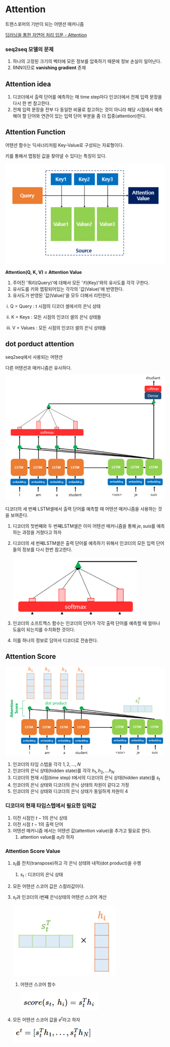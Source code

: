 # Attention

트랜스포머의 기반이 되는 어탠션 매커니즘

[딥러닝을 통한 자연어 처리 입문 - Attention](https://wikidocs.net/22893)





### seq2seq 모델의 문제

1. 하나의 고정된 크기의 벡터에 모든 정보를 압축하기 때문에 정보 손실이 일어난다.
2. RNN이므로 **vanishing gradient** 존재



## Attention idea

1. 디코더에서 출력 단어를 예측하는 매 time step마다 인코더에서 전체 입력 문장을 다시 한 번 참고한다.
2. 전체 입력 문장을 전부 다 동일한 비율로 참고하는 것이 아니라 해당 시점에서 예측해야 할 단어와 연관이 있는 입력 단어 부분을 좀 더 집중(attention)한다.



## Attention Function

어텐션 함수는 딕셔너리처럼 Key-Value로 구성되는 자료형이다.

키를 통해서 맵핑된 값을 찾아낼 수 있다는 특징이 있다.

![image-20220712164627834](../../images/Attention/image-20220712164627834.png)

**Attention(Q, K, V) = Attention Value**

1. 주어진 '쿼리(Query)'에 대해서 모든 '키(Key)'와의 유사도를 각각 구한다.
2.  유사도를 키와 맵핑되어있는 각각의 '값(Value)'에 반영한다.
3. 유사도가 반영된 '값(Value)'을 모두 더해서 리턴한다.

​             i.     Q = Query : t 시점의 디코더 셀에서의 은닉 상태

​            ii.     K = Keys : 모든 시점의 인코더 셀의 은닉 상태들

​            iii.     V = Values : 모든 시점의 인코더 셀의 은닉 상태들



## dot porduct attention

seq2seq에서 사용되는 어텐션 

다른 어텐션과 매커니즘은 유사하다.

![image-20220712165127868](../../images/Attention/image-20220712165127868.png)

디코더의 세 번째 LSTM셀에서 출력 단어를 예측할 때 어텐션 매커니즘을 사용하는 것을 보여준다.

1. 디코더의 첫번째와 두 번쨰LSTM셀은 이미 어텐션 매커니즘을 통해 $je, suis$를 예측하는 과정을 거쳤다고 하자

2. 디코더의 세 번째LSTM셀은 출력 단어를 예측하기 위해서 인코더의 모든 입력 단어들의 정보를 다시 한번 참고한다.

   ![image-20220712165431203](../../images/Attention/image-20220712165431203.png)

3. 인코더의 소프트맥스 함수는 인코더의 단어가 각각 출력 단어를 예측할 때 얼마나 도움이 되는지를 수치화한 것이다.

4. 이를 하나의 정보로 담어서 디코더로 전송한다.



## Attention Score

![image-20220712165706494](../../images/Attention/image-20220712165706494.png)

1. 인코더의 타임 스텝을 각각 $1,2,...,N$
2. 인코더의 은닉 상태(hidden state)를 각각 $h_1, h_2, ... h_N$
3. 디코더의 현재 시점(time step) t에서의 디코더의 은닉 상태(hidden state)를 $s_t$
4.  인코더의 은닉 상태와 디코더의 은닉 상태의 차원이 같다고 가정 
5. 인코더의 은닉 상태와 디코더의 은닉 상태가 동일하게 차원이 4



### 디코더의 현재 타입스텝에서 필요한 입력값

1. 이전 시점인 $t-1$의 은닉 상태
2. 이전 시점 $t-1$의 출력 단어
3. 어텐션 매커니즘 에서는 어텐션 값(attention value)을 추가고 필요로 한다.
   1. attention value를 $a_t$라 하자



### Attention Score Value

1. $s_t$를 전치(transpose)하고 각 은닉 상태와 내적(dot product)을 수행

   1. $s_t$ : 디코더의 은닉 상태

2. 모든 어텐션 스코어 값은 스칼라값이다.

3. $s_t$과 인코더의 i번쨰 은닉상태의 어텐션 스코어 계산

   ![image-20220712170352008](../../images/Attention/image-20220712170352008.png)

   1. 어텐션 스코어 함수

      ![image-20220712170407418](../../images/Attention/image-20220712170407418.png)

4. 모든 어텐션 스코어 값을 $e^t$라고 하자

   ![image-20220712170519070](../../images/Attention/image-20220712170519070.png)

   





